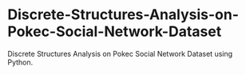 # Discrete-Structures-Analysis-on-Pokec-Social-Network-Dataset
Discrete Structures Analysis on Pokec Social Network Dataset using Python.
